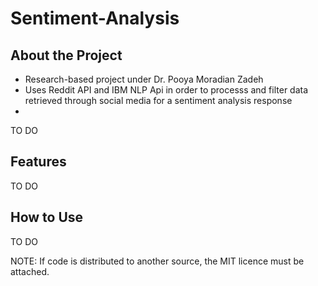 # Sentiment-Analysis

## About the Project
- Research-based project under Dr. Pooya Moradian Zadeh
- Uses Reddit API and IBM NLP Api in order to processs and filter data retrieved through social media for a sentiment analysis response
- 
TO DO

## Features
TO DO

## How to Use
TO DO

NOTE: If code is distributed to another source, the MIT licence must be attached. 

